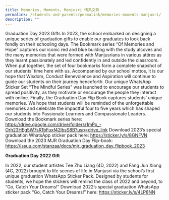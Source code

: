 ```yaml
---
title: Memories, Moments, Manjusri 情系文殊
permalink: /students-and-parents/permalink/memories-moments-manjusri/
description: ""
---
```

Graduation Day 2023 Gifts
In 2023, the school embarked on designing a unique series of graduation gifts to enable our graduates to look back fondly on their schooling days. 
The Bookmark series “Of Memories and Hope” captures our iconic red and blue building with the study alcoves and the many memories that were formed with Manjusrians in various attires as they learnt passionately and led confidently in and outside the classroom. When put together, the set of four bookmarks form a complete snapshot of our students’ time here with us. Accompanied by our school mottos, it is our hope that Wisdom, Conduct Benevolence and Aspiration will continue to guide our students on their journey henceforth. 
Our unique WhatsApp Sticker Set “The Mindful Series” was launched to encourage our students to spread positivity, as they motivate or encourage the people they interact with online.
Finally, the Graduation Day Flip Book captures students’ unique memories. We hope that students will be reminded of the unforgettable memories and celebrate the impactful four to five years which has shaped our students into Passionate Learners and Compassionate Leaders. 
Download the Bookmark series here:
https://drive.google.com/drive/folders/1mPx_-Orh23HEg5W7sR1bFuxf42lbsS8B?usp=drive_link
Download 2023’s special graduation WhatsApp sticker pack here:
https://sticker.ly/s/8GNFVN
Download the 2023 MJR Graduation Day Flip-book: 
https://issuu.com/stanzaa/docs/mjr_graduation_day_flipbook_2023

**Graduation Day 2022 Gift**

In 2022, our student artistes Tee Zhu Liang (4D, 2022) and Fang Jun Xiong (4G, 2022) brought to life scenes of life in Manjusri via the school’s first unique graduation WhatsApp Sticker Pack. Designed by students for students, we hope the stickers will remind the class of 2022 and beyond, to “Go, Catch Your Dreams!”
Download 2022’s special graduation WhatsApp sticker pack “Go, Catch Your Dreams!” here:
https://sticker.ly/s/4LP8NN
